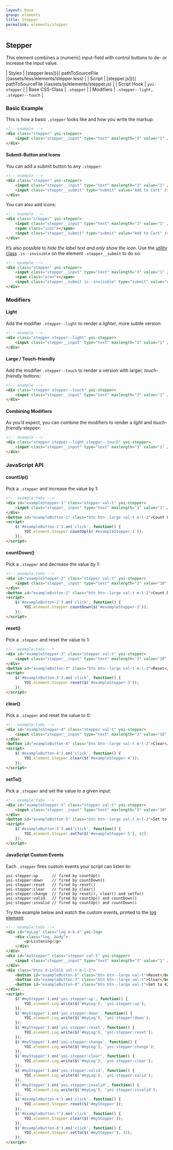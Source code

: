 ```yaml
---
layout: base
group: elements
title: Stepper
permalink: elements/stepper
---
```


## Stepper
This element combines a (numeric) input-field with control buttons to de- or increase the input value.

| Styles         | [stepper.less]({{ pathToSourceFile }}assets/less/elements/stepper.less) |
| Script         | [stepper.js]({{ pathToSourceFile }}assets/js/elements/stepper.js)       |
| Script Hook    | `yoi-stepper`                                                           |
| Base CSS-Class | `.stepper`                                                              |
| Modifiers      | `.stepper--light, .stepper--touch`                                      |

### Basic Example

This is how a basic `.stepper` looks like and how you write the markup:

```html
<!-- example -->
<div class="stepper" yoi-stepper>
    <input class="stepper__input" type="text" maxlength="3" value="1" />
</div>
```

#### Submit-Button and Icons

You can add a submit button to any `.stepper`:

```html
<!-- example -->
<div class="stepper" yoi-stepper>
    <input class="stepper__input" type="text" maxlength="3" value="1" />
    <input class="stepper__submit" type="submit" value="Add to Cart" />
</div>
```

You can also add icons:

```html
<!-- example -->
<div class="stepper" yoi-stepper>
    <input class="stepper__input" type="text" maxlength="3" value="1" />
    <span class="icon"></span>
    <input class="stepper__submit" type="submit" value="Add to Cart" />
</div>
```

It’s also possible to *hide the label text and only show the icon*. Use the [utility class](utilities/visibility.html) `.is--invisible` on the element `.stepper__submit` to do so:

```html
<!-- example -->
<div class="stepper" yoi-stepper>
    <input class="stepper__input" type="text" maxlength="3" value="1" />
    <span class="icon"></span>
    <input class="stepper__submit is--invisible" type="submit" value="Add to Cart" />
</div>
```

### Modifiers

#### Light

Add the modifier `.stepper--light` to render a *lighter*, more subtle version:

```html
<!-- example -->
<div class="stepper stepper--light" yoi-stepper>
    <input class="stepper__input" type="text" maxlength="3" value="1" />
</div>
```

#### Large / Touch-friendly

Add the modifier `.stepper--touch` to render a version with larger, *touch-friendly* buttons:

```html
<!-- example -->
<div class="stepper stepper--touch" yoi-stepper>
    <input class="stepper__input" type="text" maxlength="3" value="1" />
</div>
```

#### Combining Modifiers

As you’d expect, you can combine the modifiers to render a *light* and *touch-friendly* stepper:

```html
<!-- example -->
<div class="stepper stepper--light stepper--touch" yoi-stepper>
    <input class="stepper__input" type="text" maxlength="3" value="1" />
</div>
```

### JavaScript API

#### countUp()

Pick a `.stepper` and increase the value by 1:

```html
<!-- example:tabs -->
<div id="exampleStepper-1" class="stepper val-t" yoi-stepper>
    <input class="stepper__input" type="text" maxlength="3" value="1" />
</div>
<button id="exampleButton-1" class="btn btn--large val-t m-l-2">Count Up</button>
<script>
    $('#exampleButton-1').on('click', function() {
        YOI.element.Stepper.countUp($('#exampleStepper-1'));
    });
</script>
```

#### countDown()

Pick a `.stepper` and decrease the value by 1:

```html
<!-- example:tabs -->
<div id="exampleStepper-2" class="stepper val-t" yoi-stepper>
    <input class="stepper__input" type="text" maxlength="3" value="10" />
</div>
<button id="exampleButton-2" class="btn btn--large val-t m-l-2">Count Down</button>
<script>
    $('#exampleButton-2').on('click', function() {
        YOI.element.Stepper.countDown($('#exampleStepper-2'));
    });
</script>
```

#### reset()

Pick a `.stepper` and reset the value to 1:

```html
<!-- example:tabs -->
<div id="exampleStepper-3" class="stepper val-t" yoi-stepper>
    <input class="stepper__input" type="text" maxlength="3" value="10" />
</div>
<button id="exampleButton-3" class="btn btn--large val-t m-l-2">Reset</button>
<script>
    $('#exampleButton-3').on('click', function() {
        YOI.element.Stepper.reset($('#exampleStepper-3'));
    });
</script>
```

#### clear()

Pick a `.stepper` and reset the value to 0:

```html
<!-- example:tabs -->
<div id="exampleStepper-4" class="stepper val-t" yoi-stepper>
    <input class="stepper__input" type="text" maxlength="3" value="10" />
</div>
<button id="exampleButton-4" class="btn btn--large val-t m-l-2">Clear</button>
<script>
    $('#exampleButton-4').on('click', function() {
        YOI.element.Stepper.clear($('#exampleStepper-4'));
    });
</script>
```

#### setTo()

Pick a `.stepper` and set the value to a given input:

```html
<!-- example:tabs -->
<div id="exampleStepper-5" class="stepper val-t" yoi-stepper>
    <input class="stepper__input" type="text" maxlength="3" value="10" />
</div>
<button id="exampleButton-5" class="btn btn--large val-t m-l-2">Set to 42</button>
<script>
    $('#exampleButton-5').on('click', function() {
        YOI.element.Stepper.setTo($('#exampleStepper-5'), 42);
    });
</script>
```

#### JavaScript Custom Events

Each `.stepper` fires custom events your script can listen to:

```
yoi-stepper:up      // fired by countUp()
yoi-stepper:down    // fired by countDown()
yoi-stepper:reset   // fired by reset()
yoi-stepper:clear   // fired by clear()
yoi-stepper:change  // fired by reset(), clear() and setTo()
yoi-stepper:valid   // fired by countUp() and countDown()
yoi-stepper:invalid // fired by countUp() and countDown()
```

Try the example below and watch the custom events, printed to the [log element](elements/log.html):

```html
<!-- example:tabs -->
<div id="myLog" class="log m-b-4" yoi-log>
    <div class="log__body">
        <p>Listening</p>
    </div>
</div>
<div id="myStepper" class="stepper val-t" yoi-stepper>
    <input class="stepper__input" type="text" maxlength="3" value="1" />
</div>
<div class="btns d-inlblk val-t m-l-2">
    <button id="exampleButton-6" class="btn btn--large val-t">Reset</button>
    <button id="exampleButton-7" class="btn btn--large val-t">Clear</button>
    <button id="exampleButton-8" class="btn btn--large val-t">Set to 42</button>
</div>
<script>
    $('#myStepper').on('yoi-stepper:up', function() {
        YOI.element.Log.write($('#myLog'), 'yoi-stepper:up');
    });
    $('#myStepper').on('yoi-stepper:down', function() {
        YOI.element.Log.write($('#myLog'), 'yoi-stepper:down');
    });
    $('#myStepper').on('yoi-stepper:reset', function() {
        YOI.element.Log.write($('#myLog'), 'yoi-stepper:reset');
    });
    $('#myStepper').on('yoi-stepper:change', function() {
        YOI.element.Log.write($('#myLog'), 'yoi-stepper:change');
    });
    $('#myStepper').on('yoi-stepper:clear', function() {
        YOI.element.Log.write($('#myLog'), 'yoi-stepper:clear');
    });
    $('#myStepper').on('yoi-stepper:valid', function() {
        YOI.element.Log.write($('#myLog'), 'yoi-stepper:valid');
    });
    $('#myStepper').on('yoi-stepper:invalid', function() {
        YOI.element.Log.write($('#myLog'), 'yoi-stepper:invalid');
    });
    $('#exampleButton-6').on('click', function() {
        YOI.element.Stepper.reset($('#myStepper'));
    });
    $('#exampleButton-7').on('click', function() {
        YOI.element.Stepper.clear($('#myStepper'));
    });
    $('#exampleButton-8').on('click', function() {
        YOI.element.Stepper.setTo($('#myStepper'), 42);
    });
</script>
```
